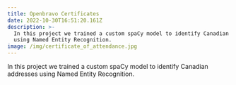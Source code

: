 ```yaml
---
title: Openbravo Certificates
date: 2022-10-30T16:51:20.161Z
description: >-
  In this project we trained a custom spaCy model to identify Canadian addresses
  using Named Entity Recognition.
image: /img/certificate_of_attendance.jpg
---
```

In this project we trained a custom spaCy model to identify Canadian addresses using Named Entity Recognition.
